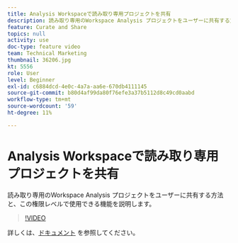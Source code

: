 ```yaml
---
title: Analysis Workspaceで読み取り専用プロジェクトを共有
description: 読み取り専用のWorkspace Analysis プロジェクトをユーザーに共有する方法と、この権限レベルで使用できる機能を説明します。
feature: Curate and Share
topics: null
activity: use
doc-type: feature video
team: Technical Marketing
thumbnail: 36206.jpg
kt: 5556
role: User
level: Beginner
exl-id: c6884dcd-4e0c-4a7a-aa6e-670db4111145
source-git-commit: b80d4af99da80f76efe3a37b5112d8c49cd0aabd
workflow-type: tm+mt
source-wordcount: '59'
ht-degree: 11%

---
```


# Analysis Workspaceで読み取り専用プロジェクトを共有

読み取り専用のWorkspace Analysis プロジェクトをユーザーに共有する方法と、この権限レベルで使用できる機能を説明します。

>[!VIDEO](https://video.tv.adobe.com/v/36206/?quality=12&learn=on)

詳しくは、[ドキュメント](https://experienceleague.adobe.com/docs/analytics/analyze/analysis-workspace/curate-share/view-only-projects.html?lang=ja) を参照してください。
